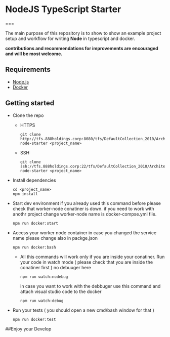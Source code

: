 # NodeJS TypeScript Starter
===

The main purpose of this repository is to show to show an example project setup and workflow for writing **Node** in typescript and docker.

**contributions and recommendations for improvements are encouraged and will be most welcome.**



## Requirements
- [Node.js](https://nodejs.org/en/)
- [Docker](https://www.docker.com/get-started)


## Getting started

- Clone the repo
    - HTTPS 
        ```
        git clone http://tfs.888holdings.corp:8080/tfs/DefaultCollection_2010/Architecture/_git/typescript-node-starter <project_name>
        ```

    - SSH
        ```
        git clone ssh://tfs.888holdings.corp:22/tfs/DefaultCollection_2010/Architecture/_git/typescript-node-starter <project_name>
        ```

- Install dependencies
    ```
    cd <project_name>
    npm install
    ```

- Start dev environment if you already used this command before please check that worker-node conatiner is down. if you need to work with anothr project change worker-node name is docker-compse.yml file.
    ```
    npm run docker:start
    ```

- Access your worker node container in case you changed the service name please change also in packge.json
    ```
    npm run docker:bash
    ```

    - All this commands will work only if you are inside your conatiner. Run your code in watch mode ( please check that you are inside the conatiner first ) no debuuger here
        ```
        npm run watch:nodebug
        ```
        in case you want to work with the debbuger use this command and attach visual studio code to the docker
        ```
        npm run watch:debug
        ```

- Run your tests ( you should open a new cmd/bash window for that )
    ```
    npm run docker:test
    ```

##Enjoy your Develop


